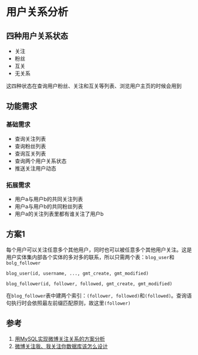 # 用户关系分析
## 四种用户关系状态
- 关注
- 粉丝
- 互关
- 无关系

这四种状态在查询用户粉丝、关注和互关等列表、浏览用户主页的时候会用到
## 功能需求
### 基础需求
- 查询关注列表
- 查询粉丝列表
- 查询互关列表
- 查询两个用户关系状态
- 推送关注用户动态
### 拓展需求
- 用户a与用户b的共同关注列表
- 用户a与用户b的共同粉丝列表
- 用户a的关注列表里都有谁关注了用户b

## 方案1
每个用户可以关注任意多个其他用户，同时也可以被任意多个其他用户关注。这是用户实体集内部各个实体的多对多的联系，所以只需两个表：`blog_user`和`bolg_follower`
```
blog_user(id, username, ..., gmt_create, gmt_modified)
```
```
blog_follower(id, follower, followed, gmt_create, gmt_modified)
```
在`blog_follower`表中建两个索引：`(follower, followed)`和`(followed)`。查询语句执行时会依照最左前缀匹配原则，故这里`(follower)`

## 参考
1. [用MySQL实现微博关注关系的方案分析](https://my.oschina.net/yonghan/blog/475588)
2. [微博关注我、我关注你数据库该怎么设计](https://blog.csdn.net/u010098331/article/details/51445904)
<!--stackedit_data:
eyJoaXN0b3J5IjpbLTE3NDgyODA0MzMsMjQwNTgzODI4LDQ5Nz
YxNTY1OCwtMTk4MjIxNzE2MiwtMjA4OTY4MTYzMyw3NDk1OTQ0
MCwxNjIxMDk2NjY5LC0xNzA4MTMyOTQzLDg2NDA0MTQzOSwxNz
Q2NzAzNjQwLC0xNTI3Mzk1NjM3LC01MTYzNTg2MzMsLTIwNzU3
OTc2NTMsLTE0MjEyNjE0ODNdfQ==
-->